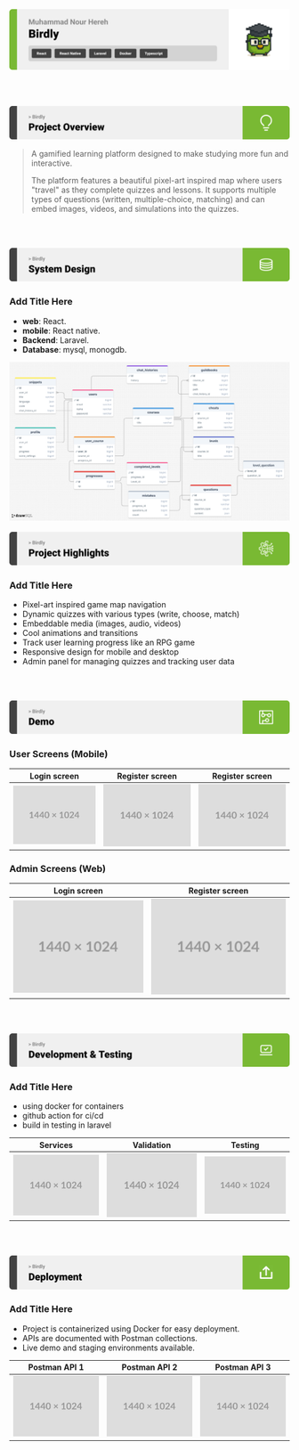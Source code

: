 <img src="./readme/title1.svg"/>

<br><br>

<!-- project overview -->
<img src="./readme/title2.svg"/>

> A gamified learning platform designed to make studying more fun and interactive.
> 
> The platform features a beautiful pixel-art inspired map where users "travel" as they complete quizzes and lessons. It supports multiple types of questions (written, multiple-choice, matching) and can embed images, videos, and simulations into the quizzes.


<br><br>

<!-- System Design -->
<img src="./readme/title3.svg"/>

### Add Title Here

- **web**: React.
- **mobile**: React native.
- **Backend**: Laravel.
- **Database**: mysql, monogdb.
<img src="./readme/assets/ERdiagram.png">
<br><br>

<!-- Project Highlights -->
<img src="./readme/title4.svg"/>

### Add Title Here

- Pixel-art inspired game map navigation
- Dynamic quizzes with various types (write, choose, match)
- Embeddable media (images, audio, videos)
- Cool animations and transitions
- Track user learning progress like an RPG game
- Responsive design for mobile and desktop
- Admin panel for managing quizzes and tracking user data

<br><br>

<!-- Demo -->
<img src="./readme/title5.svg"/>

### User Screens (Mobile)

| Login screen                            | Register screen                       | Register screen                       |
| --------------------------------------- | ------------------------------------- | ------------------------------------- |
| ![Landing](./readme/assets/1440x1024.png) | ![fsdaf](./readme/assets/1440x1024.png) | ![fsdaf](./readme/assets/1440x1024.png) |


### Admin Screens (Web)

| Login screen                            | Register screen                       |
| --------------------------------------- | ------------------------------------- |
| ![Landing](./readme/assets/1440x1024.png) | ![fsdaf](./readme/assets/1440x1024.png) |


<br><br>

<!-- Development & Testing -->
<img src="./readme/title6.svg"/>

### Add Title Here

- using docker for containers
- github action for ci/cd
- build in testing in laravel

| Services                            | Validation                       | Testing                        |
| --------------------------------------- | ------------------------------------- | ------------------------------------- |
| ![Landing](./readme/assets/1440x1024.png) | ![fsdaf](./readme/assets/1440x1024.png) | ![fsdaf](./readme/assets/1440x1024.png) |


<br><br>

<!-- Deployment -->
<img src="./readme/title7.svg"/>

### Add Title Here

- Project is containerized using Docker for easy deployment.
- APIs are documented with Postman collections.
- Live demo and staging environments available.


| Postman API 1                            | Postman API 2                       | Postman API 3                        |
| --------------------------------------- | ------------------------------------- | ------------------------------------- |
| ![Landing](./readme/assets/1440x1024.png) | ![fsdaf](./readme/assets/1440x1024.png) | ![fsdaf](./readme/assets/1440x1024.png) |

<br><br>
